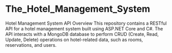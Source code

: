 # The_Hotel_Management_System
 Hotel Management System API Overview This repository contains a RESTful API for a hotel management system built using ASP.NET Core and C#. The API interacts with a MongoDB database to perform CRUD (Create, Read, Update, Delete) operations on hotel-related data, such as rooms, reservations, and users. 
